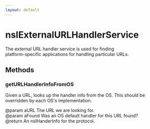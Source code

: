 ```yaml
---
layout: default
---
```


# nsIExternalURLHandlerService #
  
The external URL handler service is used for finding  
platform-specific applications for handling particular URLs.  
  

## Methods ##

### getURLHandlerInfoFromOS ###
  
Given a URL, looks up the handler info from the OS. This should be  
overridden by each OS's implementation.  
  
@param aURL The URL we are looking for.  
@param aFound  Was an OS default handler for this URL found?  
@return  An nsIHanderInfo for the protocol.  
  
